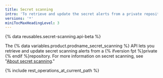 ```yaml
---
title: Secret scanning
intro: 'To retrieve and update the secret alerts from a private repository, you can use Secret Scanning API.'
versions: '*'
miniTocMaxHeadingLevel: 3
---
```


{% data reusables.secret-scanning.api-beta %}

The {% data variables.product.prodname_secret_scanning %} API lets you retrieve and update secret scanning alerts from a {% ifversion fpt %}private {% endif %}repository. For more information on secret scanning, see "[About secret scanning](/code-security/secret-security/about-secret-scanning)."

{% include rest_operations_at_current_path %}
